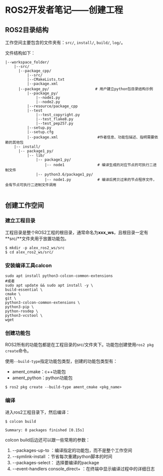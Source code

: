 # ROS2开发者笔记——创建工程

## ROS2目录结构

工作空间主要包含的文件夹有：`src/`, `install/`,  `build/`, `log/`。

文件结构如下：

```shell
|--workspace_folder/
    |--src/
      |--package_cpp/
          |--src/
          |--CMakeLists.txt
          |--package.xml
      |--package_py/                     # 用户建立python包目录结构示例
      	  |--package_py/
      	      |--node1.py
      	      |--node2.py
          |--resource/package_cpp
          |--test
              |--test_copyright.py
              |--test_flake8.py
              |--test_pep257.py
          |--setup.py
          |--setup.cfg
          |--package.xml                  #作者信息、功能包描述、指明需要依赖的其他包
	|-- install/
	  |-- package1_py/
	      |-- lib/
	          |-- package1_py/
	              |-- node1               # 编译生成的对应节点的可执行二进制文件
	          |-- python3.6/package1_py/
	              |-- node1.py            # 编译后拷贝过来的节点程序文件，会有节点可执行二进制文件调用
	          
```

## 创建工作空间

### 建立工程目录

工程目录是整个ROS2工程的根目录，通常命名为**xxx_ws**，且根目录一定有**src/**文件夹用于放置功能包。

```shell
$ mkdir -p alex_ros2_ws/src
$ cd alex_ros2_ws/src/
```

### 安装编译工具calcon

```shell
sudo apt install python3-colcon-common-extensions
#或者
sudo apt update && sudo apt install -y \
build-essential \
cmake \
git \
python3-colcon-common-extensions \
python3-pip \
python-rosdep \
python3-vcstool \
wget
```

### 创建功能包

ROS2所有的功能包都是在工程目录的src/文件夹下。功能包创建使用`ros2 pkg create`命令。

使用`--build-type`指定功能包类型，创建的功能包类型有：

- ament_cmake：c++功能包
- ament_python：python功能包

```shell
$ ros2 pkg create --build-type ament_cmake <pkg_name>
```

### 编译

进入ros2工程目录下，然后编译：

```shell
$ colcon build

Summary: 0 packages finished [0.15s]
```

colcon build后边还可以跟一些常用的参数：  

1. --packages-up-to ：编译指定的功能包，而不是整个工作空间
2. --symlink-install ：节省每次重建python脚本的时间
3. --packages-select： 选择要编译的package
4. --event-handlers console_direct+ ：在终端中显示编译过程中的详细日志

